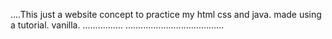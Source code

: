 ....This just a website concept to practice my html css and java. made using a tutorial. vanilla.
................
.......................................